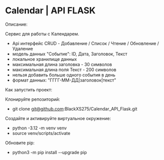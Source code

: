 # Calendar | API FLASK

Описание:

Сервис для работы с Календарем.
- Api интерфейс CRUD - Добавление / Список / Чтение / Обновление / Удаление
- модель данных "Событие": ID, Дата, Заголовок, Текст
- локальное хранилище данных
- максимальная длина заголовка - 30 символов
- максимальная длина поля Текст - 200 символов
- нельзя добавить больше одного события в день
- формат данных: "ГГГГ-ММ-ДД|заголовок|текст"

Как запустить проект:

Клонируйте репозиторий:
- git clone git@github.com:BlackXS275/Calendar_API_Flask.git

Создайте и активируйте виртуальное окружение:
- python -3.12 -m venv venv
- source venv/scripts/activate

Обновите pip:
- python3 -m pip install --upgrade pip
